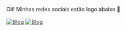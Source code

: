 Oii! Minhas redes sociais estão logo abaixo 🤙
<br>
<br>
[![Blog](https://img.shields.io/badge/Instagram-E4405F?style=for-the-badge&logo=instagram&logoColor=white)](https://www.instagram.com/rebeccals._/)
[![Blog](	https://img.shields.io/badge/LinkedIn-0077B5?style=for-the-badge&logo=linkedin&logoColor=white)](https://www.linkedin.com/in/rebecca-lobato-042264262)
